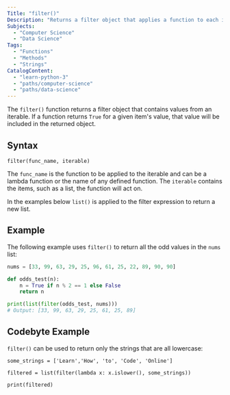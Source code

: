 ```yaml
---
Title: "filter()"
Description: "Returns a filter object that applies a function to each item in an iterable and returns the values that are True."
Subjects:
  - "Computer Science"
  - "Data Science"
Tags:
  - "Functions"
  - "Methods"
  - "Strings"
CatalogContent:
  - "learn-python-3"
  - "paths/computer-science"
  - "paths/data-science"
---
```


The `filter()` function returns a filter object that contains values from an iterable. If a function returns `True` for a given item's value, that value will be included in the returned object.

## Syntax

```pseudo
filter(func_name, iterable)
```

The `func_name` is the function to be applied to the iterable and can be a lambda function or the name of any defined function. The `iterable` contains the items, such as a list, the function will act on.

In the examples below `list()` is applied to the filter expression to return a new list.

## Example

The following example uses `filter()` to return all the odd values in the `nums` list:

```py
nums = [33, 99, 63, 29, 25, 96, 61, 25, 22, 89, 90, 90]

def odds_test(n):
    n = True if n % 2 == 1 else False
    return n

print(list(filter(odds_test, nums)))
# Output: [33, 99, 63, 29, 25, 61, 25, 89]
```

## Codebyte Example

`filter()` can be used to return only the strings that are all lowercase:

```codebyte/python
some_strings = ['Learn','How', 'to', 'Code', 'Online']

filtered = list(filter(lambda x: x.islower(), some_strings))

print(filtered)
```
